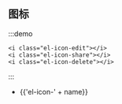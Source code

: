 ## 图标

:::demo

```vue
<i class="el-icon-edit"></i>
<i class="el-icon-share"></i>
<i class="el-icon-delete"></i>

```

:::



<ul class="icon-list">
  <li v-for="name in $icon" :key="name">
    <span>
      <i :class="'el-icon-' + name"></i>
      <span class="icon-name">{{'el-icon-' + name}}</span>
    </span>
  </li>
</ul>


